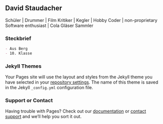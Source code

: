## David Staudacher

Schüler | Drummer | Film Kritiker | Kegler |  Hobby Coder | non-proprietary Software enthusiast | Cola Gläser Sammler

### Steckbrief

```markdown
- Aus Berg
- 10. Klasse
```

### Jekyll Themes

Your Pages site will use the layout and styles from the Jekyll theme you have selected in your [repository settings](https://github.com/iC4rds/David-Staudacher/settings/pages). The name of this theme is saved in the Jekyll `_config.yml` configuration file.

### Support or Contact

Having trouble with Pages? Check out our [documentation](https://docs.github.com/categories/github-pages-basics/) or [contact support](https://support.github.com/contact) and we’ll help you sort it out.
